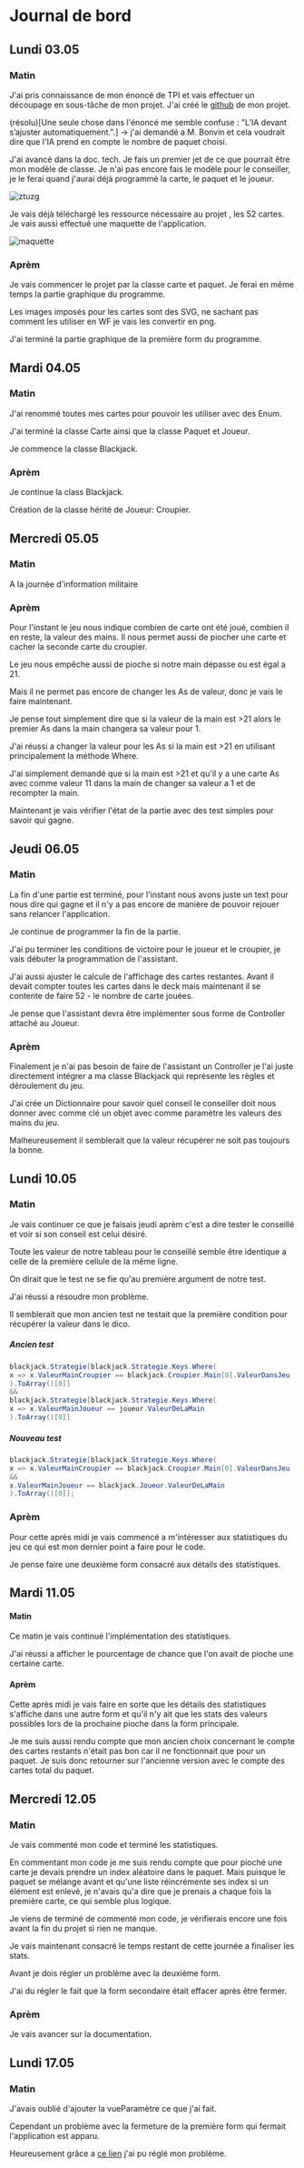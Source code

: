 # Journal de bord
## Lundi 03.05
### Matin

J'ai pris connaissance de mon énoncé de TPI et vais effectuer un découpage en sous-tâche de mon projet. 
J'ai créé le [github](https://github.com/Dal-git/BlackjackIA) de mon projet.

(résolu)[Une seule chose dans l'énoncé me semble confuse : "L’IA devant s’ajuster automatiquement.".] 
-> j'ai demandé a M. Bonvin et cela voudrait dire que l'IA prend en compte le nombre de paquet choisi.

J'ai avancé dans la doc. tech.
Je fais un premier jet de ce que pourrait être mon modèle de classe. Je n'ai pas encore fais le modèle pour le conseiller, je le ferai quand j'aurai déjà programmé la carte, le paquet et le joueur.

![ztuzg](C:\Users\dallas.ctllz\Desktop\ztuzg.png)

Je vais déjà téléchargé les ressource nécessaire au projet , les 52 cartes.
Je vais aussi effectué une maquette de l'application.

![maquette](C:\Users\dallas.ctllz\Desktop\maquette.PNG)

### Aprèm

Je vais commencer le projet par la classe carte et paquet. Je ferai en même temps la partie graphique du programme.

Les images imposés pour les cartes sont des SVG, ne sachant pas comment les utiliser en WF je vais les convertir en png.

J'ai terminé la partie graphique de la première form du programme.

## Mardi 04.05

###  Matin

J'ai renommé toutes mes cartes pour pouvoir les utiliser avec des Enum.

J'ai terminé la classe Carte ainsi que la classe Paquet et Joueur.

Je commence la classe Blackjack.

### Aprèm

 Je continue la class Blackjack.

Création de la classe hérité de Joueur: Croupier.

## Mercredi 05.05

### Matin

A la journée d'information militaire

### Aprèm

Pour l'instant le jeu nous indique combien de carte ont été joué, combien il en reste, la valeur des mains. Il nous permet aussi de piocher une carte et cacher la seconde carte du croupier.

Le jeu nous empêche aussi de pioche si notre main dépasse ou est égal a 21.

Mais il ne permet pas encore de changer les As de valeur, donc je vais le faire maintenant.

Je pense tout simplement dire que si la valeur de la main est >21 alors le premier As dans la main changera sa valeur pour 1.

J'ai réussi a changer la valeur pour les As si la main est >21 en utilisant principalement la méthode Where. 

J'ai simplement demandé que si la main est >21 et qu'il y a une carte As avec comme valeur 11 dans la main de changer sa valeur a 1 et de recompter la main.

Maintenant je vais vérifier l'état de la partie avec des test simples pour savoir qui gagne.

## Jeudi 06.05

### Matin

La fin d'une partie est terminé, pour l'instant nous avons juste un text pour nous dire qui gagne et il n'y a pas encore de manière de pouvoir rejouer sans relancer l'application.

Je continue de programmer la fin de la partie.

J'ai pu terminer les conditions de victoire pour le joueur et le croupier, je vais débuter la programmation de l'assistant. 

J'ai aussi ajuster le calcule de l'affichage des cartes restantes. Avant il devait compter toutes les cartes dans le deck mais maintenant il se contente de faire 52 - le nombre de carte jouées.

Je pense que l'assistant devra être implémenter sous forme de Controller attaché au Joueur.

### Aprèm

Finalement je n'ai pas besoin de faire de l'assistant un Controller je l'ai juste directement intégrer a ma classe Blackjack qui représente les règles et déroulement du jeu.

J'ai crée un Dictionnaire pour savoir quel conseil le conseiller doit nous donner avec comme clé un objet avec comme paramètre les valeurs des mains du jeu.

Malheureusement il semblerait que la valeur récupérer ne soit pas toujours la bonne.

## Lundi 10.05

### Matin

Je vais continuer ce que je faisais jeudi aprèm c'est a dire tester le conseillé et voir si son conseil est celui désiré.

Toute les valeur de notre tableau pour le conseillé semble être identique a celle de la première cellule de la même ligne.

On dirait que le test ne se fie qu'au première argument de notre test.

J'ai réussi a résoudre mon problème.

Il semblerait que mon ancien test ne testait que la première condition pour récupérer la valeur dans le dico.

##### Ancien test

```c#
blackjack.Strategie[blackjack.Strategie.Keys.Where(
x => x.ValeurMainCroupier == blackjack.Croupier.Main[0].ValeurDansJeu
).ToArray()[0]] 
&& 
blackjack.Strategie[blackjack.Strategie.Keys.Where(
x => x.ValeurMainJoueur == joueur.ValeurDeLaMain
).ToArray()[0]]
```

##### Nouveau test

```c#
blackjack.Strategie[blackjack.Strategie.Keys.Where(
x => x.ValeurMainCroupier == blackjack.Croupier.Main[0].ValeurDansJeu 
&&
x.ValeurMainJoueur == blackjack.Joueur.ValeurDeLaMain
).ToArray()[0]];
```



### Aprèm

Pour cette après midi je vais commencé a m'intéresser aux statistiques du jeu ce qui est mon dernier point a faire pour le code.

Je pense faire une deuxième form consacré aux détails des statistiques.

## Mardi 11.05

#### Matin

Ce matin je vais continué l'implémentation des statistiques.

J'ai réussi a afficher le pourcentage de chance que l'on avait de pioche une certaine carte.

#### Aprèm

Cette après midi je vais faire en sorte que les détails des statistiques s'affiche dans une autre form et qu'il n'y ait que les stats des valeurs possibles lors de la prochaine pioche dans la form principale.

Je me suis aussi rendu compte que mon ancien choix concernant le compte des cartes restants n'était pas bon car il ne fonctionnait que pour un paquet. Je suis donc retourner sur l'ancienne version avec le compte des cartes total du paquet.

## Mercredi 12.05

### Matin

Je vais commenté mon code et terminé les statistiques.

En commentant mon code je me suis rendu compte que pour pioché une carte je devais prendre un index aléatoire dans le paquet. Mais puisque le paquet se mélange avant et qu'une liste réincrémente ses index si un élément est enlevé, je n'avais qu'a dire que je prenais a chaque fois la première carte, ce qui semble plus logique.  

Je viens de terminé de commenté mon code, je vérifierais encore une fois avant la fin du projet si rien ne manque.

Je vais maintenant consacré le temps restant de cette journée a finaliser les stats.

Avant je dois régler un problème avec la deuxième form.

J'ai du régler le fait que la form secondaire était effacer après être fermer.

### Aprèm

Je vais avancer sur la documentation.

## Lundi 17.05

### Matin

J'avais oublié d'ajouter la vueParamètre ce que j'ai fait.

Cependant un problème avec la fermeture de la première form qui fermait l'application est apparu.

Heureusement grâce a [ce lien](https://stackoverflow.com/questions/10769193/how-do-i-prevent-the-app-from-terminating-when-i-close-the-startup-form) j'ai pu réglé mon problème.